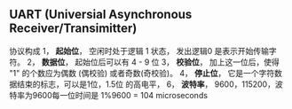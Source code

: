 ## UART (Universial Asynchronous Receiver/Transimitter)
协议构成
1， **起始位**， 空闲时处于逻辑 1 状态， 发出逻辑0 是表示开始传输字符。
2， **数据位**， 起始位后可以有 4 - 9 位 
3， **校验位**， 加上这一位后，使得 "1" 的个数应为偶数 (偶校验) 或者奇数(奇校验)。
4， **停止位**， 它是一个字符数据结束的标志，可以是1位，1.5位 的高电平，
6， **波特率**， 9600，115200，波特率为9600每一位时间是 1%9600 = 104 microseconds
